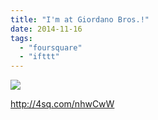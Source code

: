 ```yaml
---
title: "I'm at Giordano Bros.!"
date: 2014-11-16
tags: 
  - "foursquare"
  - "ifttt"
---
```


![](images/1BaO1Vu)  
  
http://4sq.com/nhwCwW
